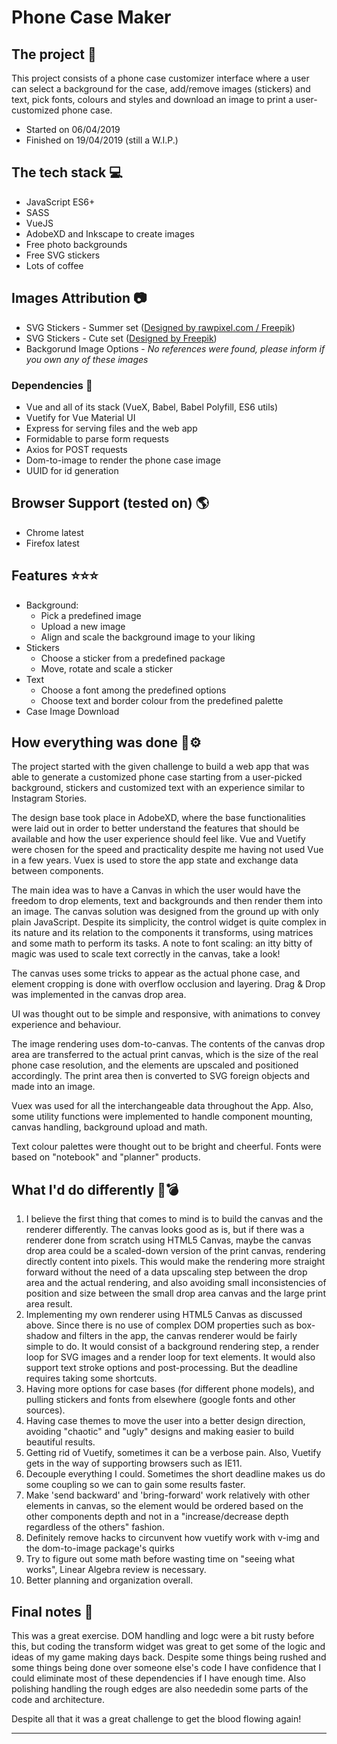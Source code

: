 Phone Case Maker
===

## The project 🧙
This project consists of a phone case customizer interface where a user can select a background for the case, 
add/remove images (stickers) and text, pick fonts, colours and styles and download an image to print a user-customized phone case.
* Started on 06/04/2019
* Finished on 19/04/2019 (still a W.I.P.)

## The tech stack 💻
* JavaScript ES6+
* SASS
* VueJS
* AdobeXD and Inkscape to create images
* Free photo backgrounds
* Free SVG stickers
* Lots of coffee

## Images Attribution 📷️
* SVG Stickers - Summer set (<a href="http://www.freepik.com">Designed by rawpixel.com / Freepik</a>)
* SVG Stickers - Cute set (<a href="http://www.freepik.com">Designed by Freepik</a>)
* Backgorund Image Options - *No references were found, please inform if you own any of these images*

### Dependencies 🌋
* Vue and all of its stack (VueX, Babel, Babel Polyfill, ES6 utils)
* Vuetify for Vue Material UI
* Express for serving files and the web app
* Formidable to parse form requests
* Axios for POST requests
* Dom-to-image to render the phone case image
* UUID for id generation

## Browser Support (tested on) 🌎
* Chrome latest
* Firefox latest

## Features ⭐️⭐️⭐️
* Background:
  * Pick a predefined image
  * Upload a new image
  * Align and scale the background image to your liking
* Stickers
  * Choose a sticker from a predefined package
  * Move, rotate and scale a sticker
* Text
  * Choose a font among the predefined options
  * Choose text and border colour from the predefined palette
* Case Image Download


## How everything was done 🔧⚙️
The project started with the given challenge to build a web app that was able to generate a customized phone case starting from a user-picked background, stickers and customized text with an experience similar to Instagram Stories.

The design base took place in AdobeXD, where the base functionalities were laid out in order to better understand the features that should be available and how the user experience should feel like. Vue and Vuetify were chosen for the speed and practicality despite me having not used Vue in a few years. Vuex is used to store the app state and exchange data between components.

The main idea was to have a Canvas in which the user would have the freedom to drop elements, text and backgrounds and then render them into an image. The canvas solution was designed from the ground up with only plain JavaScript. Despite its simplicity, the control widget is quite complex in its nature and its relation to the components it transforms, using matrices and some math to perform its tasks. A note to font scaling: an itty bitty of magic was used to scale text correctly in the canvas, take a look!

The canvas uses some tricks to appear as the actual phone case, and element cropping is done with overflow occlusion and layering. Drag & Drop was implemented in the canvas drop area.

UI was thought out to be simple and responsive, with animations to convey experience and behaviour.

The image rendering uses dom-to-canvas. The contents of the canvas drop area are transferred to the actual print canvas, which is the size of the real phone case resolution, and the elements are upscaled and positioned accordingly. The print area then is converted to SVG foreign objects and made into an image.

Vuex was used for all the interchangeable data throughout the App. Also, some utility functions were implemented to handle component mounting, canvas handling, background upload and math.

Text colour palettes were thought out to be bright and cheerful. Fonts were based on "notebook" and "planner" products.


## What I'd do differently 🔮💣️
1. I believe the first thing that comes to mind is to build the canvas and the renderer differently. The canvas looks good as is, but if there was a renderer done from scratch using HTML5 Canvas, maybe the canvas drop area could be a scaled-down version of the print canvas, rendering directly content into pixels. This would make the rendering more straight forward without the need of a data upscaling step between the drop area and the actual rendering, and also avoiding small inconsistencies of position and size between the small drop area canvas and the large print area result.
2. Implementing my own renderer using HTML5 Canvas as discussed above. Since there is no use of complex DOM properties such as box-shadow and filters in the app, the canvas renderer would be fairly simple to do. It would consist of a background rendering step, a render loop for SVG images and a render loop for text elements. It would also support text stroke options and post-processing. But the deadline requires taking some shortcuts.
3. Having more options for case bases (for different phone models), and pulling stickers and fonts from elsewhere (google fonts and other sources).
4. Having case themes to move the user into a better design direction, avoiding "chaotic" and "ugly" designs and making easier to build beautiful results.
5. Getting rid of Vuetify, sometimes it can be a verbose pain. Also, Vuetify gets in the way of supporting browsers such as IE11.
6. Decouple everything I could. Sometimes the short deadline makes us do some coupling so we can to gain some results faster.
7. Make 'send backward' and 'bring-forward' work relatively with other elements in canvas, so the element would be ordered based on the other components depth and not in a "increase/decrease depth regardless of the others" fashion.
8. Definitely remove hacks to circunvent how vuetify work with v-img and the dom-to-image package's quirks
9. Try to figure out some math before wasting time on "seeing what works", Linear Algebra review is necessary.
10. Better planning and organization overall.

## Final notes 📔
This was a great exercise. DOM handling and logc were a bit rusty before this, but coding the transform widget was great to get some of the logic and ideas of my game making days back. Despite some things being rushed and some things being done over someone else's code I have confidence that I could eliminate most of these dependencies if I have enough time. Also polishing handling the rough edges are also neededin some parts of the code and architecture.

Despite all that it was a great challenge to get the blood flowing again!

___
